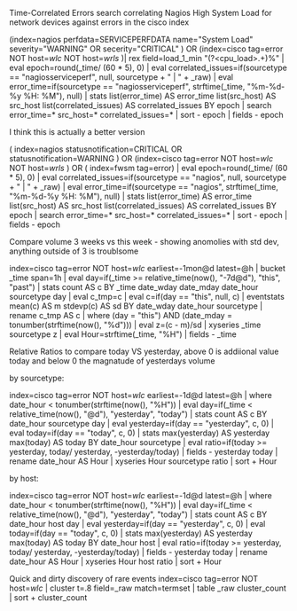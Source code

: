 Time-Correlated Errors search correlating Nagios High System Load for network devices against errors in the cisco index

(index=nagios perfdata=SERVICEPERFDATA name="System Load" severity="WARNING" OR secerity="CRITICAL" )  OR (index=cisco tag=error NOT host=*wlc* NOT host=*wrls* )| rex field=load_1_min "(?<cpu_load>.+)%" | eval epoch=round(_time/ (60 * 5), 0) | eval correlated_issues=if(sourcetype == "nagiosserviceperf", null, sourcetype + " | " + _raw) | eval error_time=if(sourcetype == "nagiosserviceperf", strftime(_time, "%m-%d-%y %H: %M"), null) | stats list(error_time) AS error_time list(src_host) AS src_host list(correlated_issues) AS correlated_issues BY epoch | search error_time=* src_host=* correlated_issues=*  | sort - epoch | fields - epoch

I think this is actually a better version

( index=nagios statusnotification=CRITICAL OR statusnotification=WARNING )  OR (index=cisco tag=error NOT host=*wlc* NOT host=*wrls* ) OR ( index=fwsm tag=error)  | eval epoch=round(_time/ (60 * 5), 0) | eval correlated_issues=if(sourcetype == "nagios", null, sourcetype + " | " + _raw) | eval error_time=if(sourcetype == "nagios", strftime(_time, "%m-%d-%y %H: %M"), null) | stats list(error_time) AS error_time list(src_host) AS src_host list(correlated_issues) AS correlated_issues BY epoch | search error_time=* src_host=* correlated_issues=*  | sort - epoch | fields - epoch

Compare volume 3 weeks vs this week - showing anomolies with std dev, anything outside of 3 is troublsome

index=cisco tag=error NOT host=*wlc* earliest=-1mon@d latest=@h | bucket _time span=1h | eval day=if(_time >= relative_time(now(), "-7d@d"), "this", "past") | stats count AS c BY _time date_wday date_mday date_hour sourcetype day | eval c_tmp=c | eval c=if(day == "this", null, c) | eventstats mean(c) AS m stdevp(c) AS sd BY date_wday date_hour sourcetype | rename c_tmp AS c | where (day = "this") AND (date_mday = tonumber(strftime(now(), "%d"))) | eval z=(c - m)/sd | xyseries _time sourcetype z | eval Hour=strftime(_time, "%H") | fields - _time


Relative Ratios to compare today VS yesterday, above 0 is addiional value today and below 0 the magnatude of yesterdays volume

by sourcetype: 

index=cisco tag=error NOT host=*wlc* earliest=-1d@d latest=@h | where date_hour < tonumber(strftime(now(), "%H")) | eval day=if(_time < relative_time(now(), "@d"), "yesterday", "today") | stats count AS c BY date_hour sourcetype day | eval yesterday=if(day == "yesterday", c, 0) | eval today=if(day == "today", c, 0) | stats max(yesterday) AS yesterday max(today) AS today BY date_hour sourcetype | eval ratio=if(today >= yesterday, today/ yesterday, -yesterday/today) | fields - yesterday today | rename date_hour AS Hour | xyseries Hour sourcetype ratio | sort + Hour

by host:

index=cisco tag=error NOT host=*wlc* earliest=-1d@d latest=@h | where date_hour < tonumber(strftime(now(), "%H")) | eval day=if(_time < relative_time(now(), "@d"), "yesterday", "today") | stats count AS c BY date_hour host day | eval yesterday=if(day == "yesterday", c, 0) | eval today=if(day == "today", c, 0) | stats max(yesterday) AS yesterday max(today) AS today BY date_hour host | eval ratio=if(today >= yesterday, today/ yesterday, -yesterday/today) | fields - yesterday today | rename date_hour AS Hour | xyseries Hour host ratio | sort + Hour

Quick and dirty discovery of rare events
index=cisco tag=error NOT host=*wlc* | cluster t=.8 field=_raw match=termset | table _raw cluster_count | sort + cluster_count
